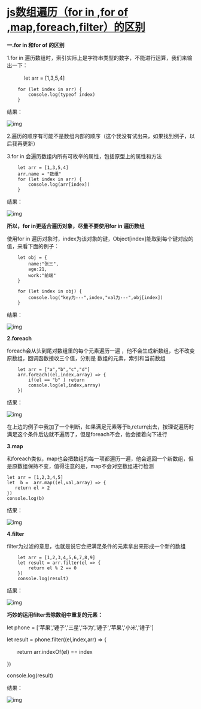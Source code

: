 # [js数组遍历（for in ,for of ,map,foreach,filter）的区别](https://www.cnblogs.com/qisi007/p/9973887.html)

**一.for in 和for of 的区别**

1.for in 遍历数组时，索引实际上是字符串类型的数字，不能进行运算，我们来输出一下：

 

　　　 let arr = [1,3,5,4]

```
    for (let index in arr) {
        console.log(typeof index)  
    }
```

结果：

![img](https://img2018.cnblogs.com/blog/1412010/201811/1412010-20181117142242216-36019393.png)

2.遍历的顺序有可能不是数组内部的顺序（这个我没有试出来，如果找到例子，以后我再更新）

3.for in 会遍历数组内所有可枚举的属性，包括原型上的属性和方法

```
    let arr = [1,3,5,4]
    arr.name = "数组"
    for (let index in arr) {
        console.log(arr[index])  
    }
```

结果：

![img](https://img2018.cnblogs.com/blog/1412010/201811/1412010-20181117142711898-607935093.png)

**所以，for in更适合遍历对象，尽量不要使用for in 遍历数组**

使用for in 遍历对象时，index为该对象的键，Object[index]能取到每个键对应的值，来看下面的例子：

```
    let obj = {
        name:"张三",
        age:21,
        work:"前端"
    }
    
    for (let index in obj) {
        console.log("key为---",index,"val为---",obj[index])
    }
```

结果：

![img](https://img2018.cnblogs.com/blog/1412010/201811/1412010-20181117143528530-801662699.png)

**2.foreach**

foreach会从头到尾对数组里的每个元素遍历一遍 ，他不会生成新数组，也不改变原数组，回调函数接收三个值，分别是 数组的元素，索引和当前数组

```
    let arr = ["a","b","c","d"]
    arr.forEach((el,index,array) => {
        if(el == "b" ) return
        console.log(el,index,array)
    })
```

结果：

![img](https://img2018.cnblogs.com/blog/1412010/201811/1412010-20181119192618013-498172709.png)

在上边的例子中我加了一个判断，如果满足元素等于b,return出去，按理说遍历时满足这个条件后边就不遍历了，但是foreach不会，他会接着向下进行

 

**3.map**

和foreach类似，map也会把数组的每一项都遍历一遍，他会返回一个新数组，但是原数组保持不变，值得注意的是，map不会对空数组进行检测

 

```
let arr = [1,2,3,4,5]
let  b =  arr.map((el,val,array) => {
   return el > 2
})
console.log(b)
```

 

 结果：

![img](https://img2018.cnblogs.com/blog/1412010/201811/1412010-20181119194854839-704004411.png)

 

**4.filter**

filter为过滤的意思，也就是说它会把满足条件的元素拿出来形成一个新的数组

```
    let arr = [1,2,3,4,5,6,7,8,9]
    let result = arr.filter(el => {
        return el % 2 == 0
    })
    console.log(result)
```

结果：

![img](https://img2018.cnblogs.com/blog/1412010/201811/1412010-20181123170003163-1563013988.png)

 

 

**巧妙的运用filter去除数组中重复的元素：**

 

let phone = ['苹果','锤子','三星','华为','锤子','苹果','小米','锤子']

let result = phone.filter((el,index,arr) => {

　　return arr.indexOf(el) == index

})

console.log(result)

结果：

![img](https://img2018.cnblogs.com/blog/1412010/201811/1412010-20181123170405654-1162349529.png)
